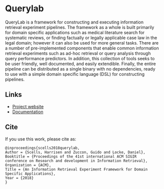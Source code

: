 # Querylab

QueryLab is a framework for constructing and executing information retrieval experiment pipelines. The framework as a whole is built primarily for domain specific applications such as medical literature search for systematic reviews, or finding factually or legally applicable case law in the legal domain; however it can also be used for more general tasks. There are a number of pre-implemented components that enable common information retrieval experiments such as ad-hoc retrieval or query analysis through query performance predictors. In addition, this collection of tools seeks to be user friendly, well documented, and easily extendible. Finally, the entire pipeline can be distributed as a single binary with no dependencies, ready to use with a simple domain specific language (DSL) for constructing pipelines.

## Links

 - [Project website](https://ielab.io/querylab)
 - [Documentation](https://godoc.org/github.com/ielab/querylab)
 
## Cite

If you use this work, please cite as:

```
@inproceedings{scells2018querylab,
Author = {Scells, Harrisen and Zuccon, Guido and Locke, Daniel},
Booktitle = {Proceedings of the 41st international ACM SIGIR conference on Research and development in Information Retrieval},
Organization = {ACM},
Title = {﻿An Information Retrieval Experiment Framework for Domain Specific Applications},
Year = {2018}
}
```